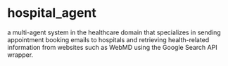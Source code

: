 # hospital_agent
a multi-agent system in the healthcare domain that specializes in sending appointment booking emails to hospitals and retrieving health-related information from websites such as WebMD using the Google Search API wrapper. 
